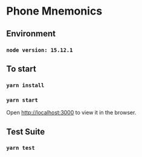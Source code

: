 # Phone Mnemonics

## Environment
### `node version: 15.12.1`

## To start

### `yarn install`
### `yarn start`

Open [http://localhost:3000](http://localhost:3000) to view it in the browser.

## Test Suite
### `yarn test`

